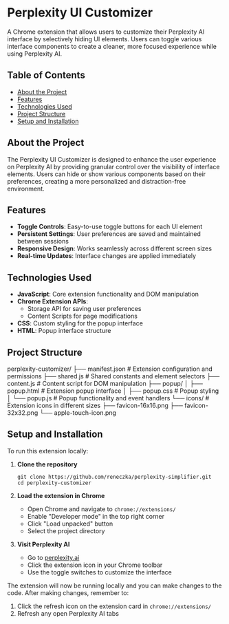 # Perplexity UI Customizer

A Chrome extension that allows users to customize their Perplexity AI interface by selectively hiding UI elements. Users can toggle various interface components to create a cleaner, more focused experience while using Perplexity AI.

## Table of Contents

- [About the Project](#about-the-project)
- [Features](#features)
- [Technologies Used](#technologies-used)
- [Project Structure](#project-structure)
- [Setup and Installation](#setup-and-installation)

## About the Project

The Perplexity UI Customizer is designed to enhance the user experience on Perplexity AI by providing granular control over the visibility of interface elements. Users can hide or show various components based on their preferences, creating a more personalized and distraction-free environment.

## Features

- **Toggle Controls**: Easy-to-use toggle buttons for each UI element
- **Persistent Settings**: User preferences are saved and maintained between sessions
- **Responsive Design**: Works seamlessly across different screen sizes
- **Real-time Updates**: Interface changes are applied immediately

## Technologies Used

- **JavaScript**: Core extension functionality and DOM manipulation
- **Chrome Extension APIs**: 
  - Storage API for saving user preferences
  - Content Scripts for page modifications
- **CSS**: Custom styling for the popup interface
- **HTML**: Popup interface structure

## Project Structure

perplexity-customizer/
├── manifest.json # Extension configuration and permissions
├── shared.js # Shared constants and element selectors
├── content.js # Content script for DOM manipulation
├── popup/
│ ├── popup.html # Extension popup interface
│ ├── popup.css # Popup styling
│ └── popup.js # Popup functionality and event handlers
└── icons/ # Extension icons in different sizes
├── favicon-16x16.png
├── favicon-32x32.png
└── apple-touch-icon.png

## Setup and Installation

To run this extension locally:

1. **Clone the repository**
   ```
   git clone https://github.com/reneczka/perplexity-simplifier.git
   cd perplexity-customizer
   ```

2. **Load the extension in Chrome**
   - Open Chrome and navigate to `chrome://extensions/`
   - Enable "Developer mode" in the top right corner
   - Click "Load unpacked" button
   - Select the project directory

3. **Visit Perplexity AI**
   - Go to [perplexity.ai](https://www.perplexity.ai)
   - Click the extension icon in your Chrome toolbar
   - Use the toggle switches to customize the interface

The extension will now be running locally and you can make changes to the code. After making changes, remember to:
1. Click the refresh icon on the extension card in `chrome://extensions/`
2. Refresh any open Perplexity AI tabs